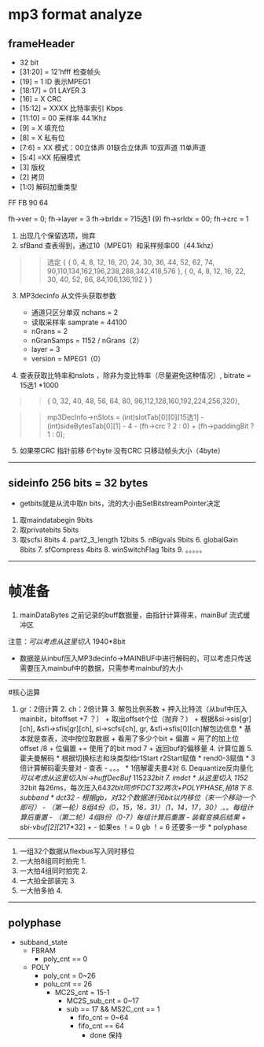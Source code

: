# mp3 format analyze

## frameHeader
* 32 bit
* [31:20] = 12'hfff         检查帧头
* [19] = 1                  ID 表示MPEG1
* [18:17] = 01                   LAYER  3
* [16]  = X                 CRC 
* [15:12] = XXXX            比特率索引   Kbps
* [11:10] = 00              采样率 44.1Khz
* [9] = X                   填充位
* [8] = X                   私有位
* [7:6] = XX                模式：00立体声 01联合立体声 10双声道 11单声道
* [5:4] =XX                 拓展模式
* [3]                       版权
* [2]                       拷贝
* [1:0]                     解码加重类型

FF FB 90 64


fh->ver = 0;
fh->layer = 3
fh->brIdx = ?15选1  (9)
fh->srIdx = 00;
fh->crc = 1

1. 出现几个保留选项，抛弃
2. sfBand 查表得到，通过10（MPEG1）和采样频率00（44.1khz）
>> 选定
>>   {
>>           { 0,  4,  8, 12, 16, 20, 24, 30, 36, 44, 52, 62, 74, 90,110,134,162,196,238,288,342,418,576 },
>>             { 0,  4,  8, 12, 16, 22, 30, 40, 52, 66, 84,106,136,192 }
>>         }
3. MP3decinfo 从文件头获取参数
    * 通道只区分单双   nchans = 2
    * 读取采样率 samprate = 44100
    * nGrans = 2
    * nGranSamps = 1152 / nGrans（2）
    * layer = 3
    * version = MPEG1（0）

4. 查表获取比特率和nslots ，除非为变比特率（尽量避免这种情况）,
     bitrate = 15选1 *1000
>> {  0, 32, 40, 48, 56, 64, 80, 96,112,128,160,192,224,256,320},

>>  mp3DecInfo->nSlots = (int)slotTab[0][0][15选1] - 
            (int)sideBytesTab[0][1] - 
            4 - (fh->crc ? 2 : 0) + (fh->paddingBit ? 1 : 0);
5. 如果带CRC 指针前移 6个byte 没有CRC 只移动帧头大小（4byte）

-----------------------------------------------


## sideinfo 256 bits = 32 bytes

* getbits就是从流中取n bits，流的大小由SetBitstreamPointer决定

1. 取maindatabegin   9bits
2. 取privatebits 5bits
3. 取scfsi 8bits
    4. part2_3_length 12bits
    5. nBigvals 9bits
    6. globalGain 8bits
    7. sfCompress 4bits
    8. winSwitchFlag 1bits
    9. 。。。。。

------------------------------------------

# 帧准备
1. mainDataBytes 之前记录的buff数据量，由指针计算得来，mainBuf 流式缓冲区

注意：*可以考虑从这里切入* 1940*8bit
* 数据是从inbuf压入MP3decinfo->MAINBUF中进行解码的，可以考虑只传送需要压入mainbuf中的数据，只需参考mainbuf的大小
-----------------------------------------

#核心运算

1. gr：2倍计算
    2. ch：2倍计算
        3. 解包比例系数
            + 押入比特流（从buf中压入mainbit，bitoffset +7 ？）
            + 取出offset个位（抛弃？）
            + 根据&si->sis[gr][ch], &sfi->sfis[gr][ch], si->scfsi[ch], gr, &sfi->sfis[0][ch]解包边信息
                * 基本就是查表，流中按位取数据
            + 看用了多少个bit
            + 偏置 = 用了的加上位offset /8
            + 位偏置 += 使用了的bit mod 7
            + 返回buf的偏移量
        4. 计算位置
        5. 霍夫曼解码
            * 根据切换标志和块类型给r1Start r2Start赋值
            * rend0-3赋值
            * 3倍计算解码霍夫曼对
                - 查表
                - 。。。
            * 1倍解霍夫曼4对
        6. Dequantize反向量化
        *可以考虑从这里切入hi->huffDecBuf* 1152*32bit
        7. imdct
        * 从这里切入 1152* 32bit 每26ms，每次压入64*32bit同步FDCT32两次+POLYPHASE,拍18下
        8. subband
            * dct32 
                - 根据gb，对32个数据进行6bit以内移位（来一个移动一个即可）
                - （第一轮）8组4份（0，15，16，31）（1，14，17，30）.。。每组计算后重置
                - （第二轮）4组8份（0-7）每组计算后重置
                - 装载变换后结果
                    + sbi-vbuf[2][2*17*32]
                    + 
                - 如果es ！= 0 gb ！= 6 还要多一步
            * polyphase







-------------------------------

1. 一组32个数据从flexbus写入同时移位    
2. 一大拍8组同时拍完                    1.
3. 一大拍4组同时拍完                    2.
4. 一大拍全部装完                       3.
5. 一大拍多拍                           4.



---------------------
## polyphase
* subband_state
    - FBRAM
        + poly_cnt == 0
    - POLY
        + poly_cnt = 0~26
        + polu_cnt == 26
            * MC2S_cnt = 15-1
                - MC2S_sub_cnt = 0~17
                - sub == 17 && MS2C_cnt == 1
                    + fifo_cnt = 0~64
                    + fifo_cnt == 64
                        * done 保持












